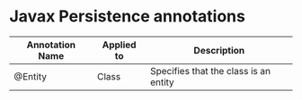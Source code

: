 # Javax Persistence annotations


Annotation Name							|	Applied to 	|	Description
----------------------------------------|---------------|--------------------------
@Entity									|	Class		|	Specifies that the class is an entity

